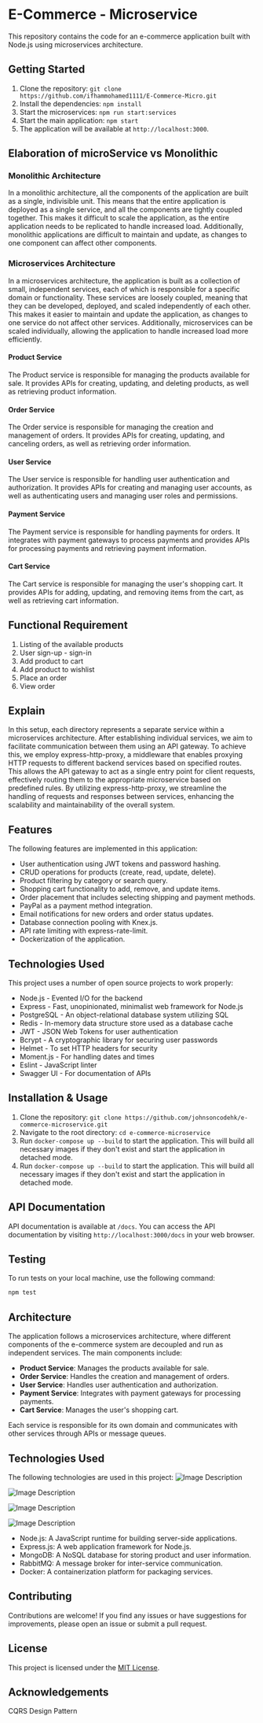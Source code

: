 # E-Commerce - Microservice

This repository contains the code for an e-commerce application built with Node.js using microservices architecture.

## Getting Started

1. Clone the repository: `git clone https://github.com/ifhammohamed1111/E-Commerce-Micro.git`
2. Install the dependencies: `npm install`
3. Start the microservices: `npm run start:services`
4. Start the main application: `npm start`
5. The application will be available at `http://localhost:3000`.

## Elaboration of microService vs Monolithic

### Monolithic Architecture

In a monolithic architecture, all the components of the application are built as a single, indivisible unit. This means that the entire application is deployed as a single service, and all the components are tightly coupled together. This makes it difficult to scale the application, as the entire application needs to be replicated to handle increased load. Additionally, monolithic applications are difficult to maintain and update, as changes to one component can affect other components.

### Microservices Architecture

In a microservices architecture, the application is built as a collection of small, independent services, each of which is responsible for a specific domain or functionality. These services are loosely coupled, meaning that they can be developed, deployed, and scaled independently of each other. This makes it easier to maintain and update the application, as changes to one service do not affect other services. Additionally, microservices can be scaled individually, allowing the application to handle increased load more efficiently.

#### **Product Service**

The Product service is responsible for managing the products available for sale. It provides APIs for creating, updating, and deleting products, as well as retrieving product information.

#### **Order Service**

The Order service is responsible for managing the creation and management of orders. It provides APIs for creating, updating, and canceling orders, as well as retrieving order information.

#### **User Service**

The User service is responsible for handling user authentication and authorization. It provides APIs for creating and managing user accounts, as well as authenticating users and managing user roles and permissions.

#### **Payment Service**

The Payment service is responsible for handling payments for orders. It integrates with payment gateways to process payments and provides APIs for processing payments and retrieving payment information.

#### **Cart Service**

The Cart service is responsible for managing the user's shopping cart. It provides APIs for adding, updating, and removing items from the cart, as well as retrieving cart information.

## Functional Requirement

1. Listing of the available products
2. User sign-up - sign-in
3. Add product to cart
4. Add product to wishlist
5. Place an order
6. View order

## Explain

In this setup, each directory represents a separate service within a microservices architecture. After establishing individual services, we aim to facilitate communication between them using an API gateway. To achieve this, we employ express-http-proxy, a middleware that enables proxying HTTP requests to different backend services based on specified routes. This allows the API gateway to act as a single entry point for client requests, effectively routing them to the appropriate microservice based on predefined rules. By utilizing express-http-proxy, we streamline the handling of requests and responses between services, enhancing the scalability and maintainability of the overall system.

## Features

The following features are implemented in this application:

- User authentication using JWT tokens and password hashing.
- CRUD operations for products (create, read, update, delete).
- Product filtering by category or search query.
- Shopping cart functionality to add, remove, and update items.
- Order placement that includes selecting shipping and payment methods.
- PayPal as a payment method integration.
- Email notifications for new orders and order status updates.
- Database connection pooling with Knex.js.
- API rate limiting with express-rate-limit.
- Dockerization of the application.

## Technologies Used

This project uses a number of open source projects to work properly:

- Node.js - Evented I/O for the backend
- Express - Fast, unopinionated, minimalist web framework for Node.js
- PostgreSQL - An object-relational database system utilizing SQL
- Redis - In-memory data structure store used as a database cache
- JWT - JSON Web Tokens for user authentication
- Bcrypt - A cryptographic library for securing user passwords
- Helmet - To set HTTP headers for security
- Moment.js - For handling dates and times
- Eslint - JavaScript linter
- Swagger UI - For documentation of APIs

## Installation & Usage

1. Clone the repository: `git clone https://github.com/johnsoncodehk/e-commerce-microservice.git`
2. Navigate to the root directory: `cd e-commerce-microservice`
3. Run `docker-compose up --build` to start the application. This will build all necessary images if they don't exist and start the application in detached mode.
3. Run `docker-compose up --build` to start the application. This will build all necessary images if they don't exist and start the application in detached mode.

## API Documentation

API documentation is available at `/docs`. You can access the API documentation by visiting `http://localhost:3000/docs` in your web browser.

## Testing

To run tests on your local machine, use the following command:

```bash
npm test
```

## Architecture

The application follows a microservices architecture, where different components of the e-commerce system are decoupled and run as independent services. The main components include:

- **Product Service**: Manages the products available for sale.
- **Order Service**: Handles the creation and management of orders.
- **User Service**: Handles user authentication and authorization.
- **Payment Service**: Integrates with payment gateways for processing payments.
- **Cart Service**: Manages the user's shopping cart.

Each service is responsible for its own domain and communicates with other services through APIs or message queues.

## Technologies Used

The following technologies are used in this project:
![Image Description](./assets/monolithic.png)


![Image Description](./assets/micro%20servise.png)


![Image Description](./assets/complicated%20design.png)


![Image Description](./assets/easy%20design.png)

- Node.js: A JavaScript runtime for building server-side applications.
- Express.js: A web application framework for Node.js.
- MongoDB: A NoSQL database for storing product and user information.
- RabbitMQ: A message broker for inter-service communication.
- Docker: A containerization platform for packaging services.

## Contributing

Contributions are welcome! If you find any issues or have suggestions for improvements, please open an issue or submit a pull request.

## License

This project is licensed under the [MIT License](LICENSE).

## Acknowledgements

CQRS Design Pattern
